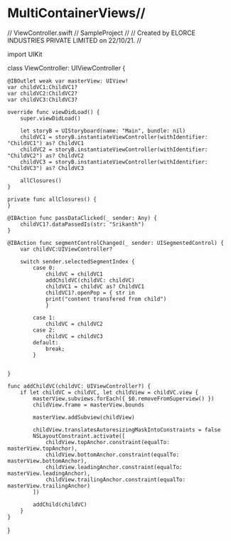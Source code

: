 # MultiContainerViews//
//  ViewController.swift
//  SampleProject
//
//  Created by ELORCE INDUSTRIES PRIVATE LIMITED on 22/10/21.
//

import UIKit

class ViewController: UIViewController {
    
    @IBOutlet weak var masterView: UIView!
    var childVC1:ChildVC1?
    var childVC2:ChildVC2?
    var childVC3:ChildVC3?
    
    override func viewDidLoad() {
        super.viewDidLoad()
        
        let storyB = UIStoryboard(name: "Main", bundle: nil)
        childVC1 = storyB.instantiateViewController(withIdentifier: "ChildVC1") as? ChildVC1
        childVC2 = storyB.instantiateViewController(withIdentifier: "ChildVC2") as? ChildVC2
        childVC3 = storyB.instantiateViewController(withIdentifier: "ChildVC3") as? ChildVC3
        
        allClosures()
    }
    
    private func allClosures() {
    }

    @IBAction func passDataClicked(_ sender: Any) {
        childVC1?.dataPassedIs(str: "Srikanth")
    }
    
    @IBAction func segmentControlChanged(_ sender: UISegmentedControl) {
        var childVC:UIViewController?
        
        switch sender.selectedSegmentIndex {
            case 0:
                childVC = childVC1
                addChildVC(childVC: childVC)
                childVC1 = childVC as? ChildVC1
                childVC1?.openPop = { str in
                print("content transfered from child")
                }
            
            case 1:
                childVC = childVC2
            case 2:
                childVC = childVC3
            default:
                break;
            }
        

    }
    
    func addChildVC(childVC: UIViewController?) {
        if let childVC = childVC, let childView = childVC.view {
            masterView.subviews.forEach({ $0.removeFromSuperview() })
            childView.frame = masterView.bounds
            
            masterView.addSubview(childView)
            
            childView.translatesAutoresizingMaskIntoConstraints = false
            NSLayoutConstraint.activate([
                childView.topAnchor.constraint(equalTo: masterView.topAnchor),
                childView.bottomAnchor.constraint(equalTo: masterView.bottomAnchor),
                childView.leadingAnchor.constraint(equalTo: masterView.leadingAnchor),
                childView.trailingAnchor.constraint(equalTo: masterView.trailingAnchor)
            ])
            
            addChild(childVC)
        }
    }
    
}
